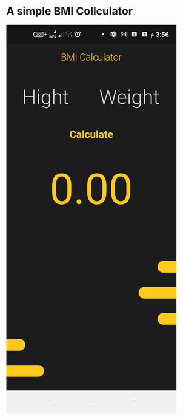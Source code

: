 # A simple BMI Collculator 

![Alt text](assets/images/Screenshot_20220211-155632.png?raw=true "Home Screan")